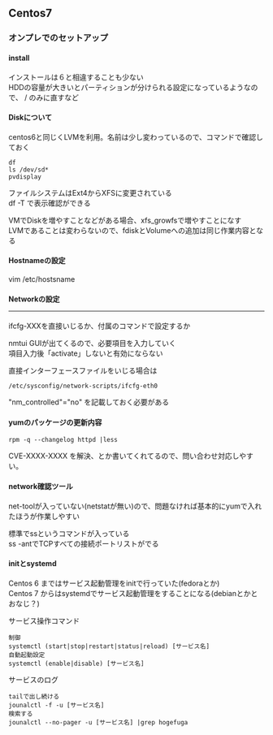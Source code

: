 ## Centos7

### オンプレでのセットアップ

#### install
インストールは６と相違することも少ない  
HDDの容量が大きいとパーティションが分けられる設定になっているようなので、 / のみに直すなど  

#### Diskについて
centos6と同じくLVMを利用。名前は少し変わっているので、コマンドで確認しておく  
```
df
ls /dev/sd* 
pvdisplay
```
ファイルシステムはExt4からXFSに変更されている  
df -T で表示確認ができる  
  
VMでDiskを増やすことなどがある場合、xfs_growfsで増やすことになす  
LVMであることは変わらないので、fdiskとVolumeへの追加は同じ作業内容となる  
  
#### Hostnameの設定
vim /etc/hostsname  
  

#### Networkの設定<hr>
ifcfg-XXXを直接いじるか、付属のコマンドで設定するか  

nmtui
GUIが出てくるので、必要項目を入力していく  
項目入力後「activate」しないと有効にならない  

直接インターフェースファイルをいじる場合は
```
/etc/sysconfig/network-scripts/ifcfg-eth0
```
"nm_controlled"="no"
を記載しておく必要がある



#### yumのパッケージの更新内容
```
rpm -q --changelog httpd |less
```
CVE-XXXX-XXXX を解決、とか書いてくれてるので、問い合わせ対応しやすい。


#### network確認ツール
net-toolが入っていない(netstatが無い)ので、問題なければ基本的にyumで入れたほうが作業しやすい  
  
標準でssというコマンドが入っている  
ss -antでTCPすべての接続ポートリストがでる  

#### initとsystemd
Centos 6 まではサービス起動管理をinitで行っていた(fedoraとか)  
Centos 7 からはsystemdでサービス起動管理をすることになる(debianとかとおなじ？)  
  
サービス操作コマンド
```
制御  
systemctl (start|stop|restart|status|reload) [サービス名]    
自動起動設定  
systemctl (enable|disable) [サービス名]  
```
  
サービスのログ 
``` 
tailで出し続ける  
jounalctl -f -u [サービス名]   
検索する  
jounalctl --no-pager -u [サービス名] |grep hogefuga  
```


